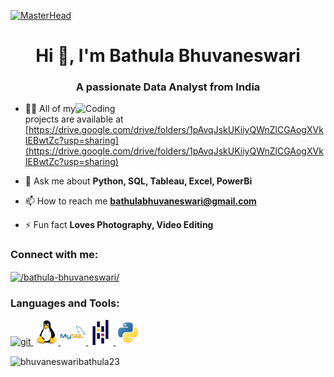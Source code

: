 [![MasterHead](https://camo.githubusercontent.com/3167026abe932fe28cb61a7308549da706bc1a8ee81a3cc3169ea75991d2e3d5/68747470733a2f2f692e6962622e636f2f6b3234343135622f4769746875622d42616e6e65722e676966)](https://github.com/bhuvaneswaribathula23)


<h1 align="center">Hi 👋, I'm Bathula Bhuvaneswari</h1>
<h3 align="center">A passionate Data Analyst from India</h3>

<img align="right" alt="Coding" width="400" src="https://i.pinimg.com/originals/f5/5f/ea/f55feafb705a2ac35e57715ed9381fcd.gif">




- 👨‍💻 All of my projects are available at [https://drive.google.com/drive/folders/1pAvqJskUKiiyQWnZlCGAogXVkIEBwtZc?usp=sharing](https://drive.google.com/drive/folders/1pAvqJskUKiiyQWnZlCGAogXVkIEBwtZc?usp=sharing)

- 💬 Ask me about **Python, SQL, Tableau, Excel, PowerBi**

- 📫 How to reach me **bathulabhuvaneswari@gmail.com**

- ⚡ Fun fact **Loves Photography, Video Editing**

<h3 align="left">Connect with me:</h3>
<p align="left">
<a href="https://linkedin.com/in//bathula-bhuvaneswari/" target="blank"><img align="center" src="https://raw.githubusercontent.com/rahuldkjain/github-profile-readme-generator/master/src/images/icons/Social/linked-in-alt.svg" alt="/bathula-bhuvaneswari/" height="30" width="40" /></a>
</p>

<h3 align="left">Languages and Tools:</h3>
<p align="left"> <a href="https://git-scm.com/" target="_blank" rel="noreferrer"> <img src="https://www.vectorlogo.zone/logos/git-scm/git-scm-icon.svg" alt="git" width="40" height="40"/> </a> <a href="https://www.linux.org/" target="_blank" rel="noreferrer"> <img src="https://raw.githubusercontent.com/devicons/devicon/master/icons/linux/linux-original.svg" alt="linux" width="40" height="40"/> </a> <a href="https://www.mysql.com/" target="_blank" rel="noreferrer"> <img src="https://raw.githubusercontent.com/devicons/devicon/master/icons/mysql/mysql-original-wordmark.svg" alt="mysql" width="40" height="40"/> </a> <a href="https://pandas.pydata.org/" target="_blank" rel="noreferrer"> <img src="https://raw.githubusercontent.com/devicons/devicon/2ae2a900d2f041da66e950e4d48052658d850630/icons/pandas/pandas-original.svg" alt="pandas" width="40" height="40"/> </a> <a href="https://www.python.org" target="_blank" rel="noreferrer"> <img src="https://raw.githubusercontent.com/devicons/devicon/master/icons/python/python-original.svg" alt="python" width="40" height="40"/> </a> </p>

<p><img align="center" src="https://github-readme-stats.vercel.app/api/top-langs?username=bhuvaneswaribathula23&show_icons=true&locale=en&layout=compact" alt="bhuvaneswaribathula23" /></p>

